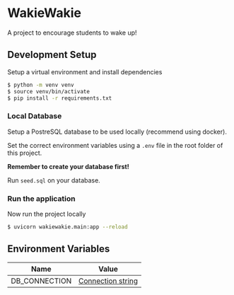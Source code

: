 # WakieWakie

A project to encourage students to wake up!

## Development Setup

Setup a virtual environment and install dependencies

```sh
$ python -m venv venv
$ source venv/bin/activate
$ pip install -r requirements.txt
```

### Local Database

Setup a PostreSQL database to be used locally (recommend using docker).

Set the correct environment variables using a `.env` file in the root folder of this project.

**Remember to create your database first!**

Run `seed.sql` on your database.

### Run the application

Now run the project locally

```sh
$ uvicorn wakiewakie.main:app --reload
```

## Environment Variables

| Name          | Value                                                                                            |
| ------------- | ------------------------------------------------------------------------------------------------ |
| DB_CONNECTION | [Connection string](https://www.postgresql.org/docs/current/libpq-connect.html#LIBPQ-CONNSTRING) |


